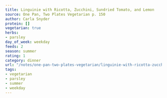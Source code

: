 ```yaml
---
title: Linguinie with Ricotta, Zucchini, Sundried Tomato, and Lemon
source: One Pan, Two Plates Vegetarian p. 150
author: Carla Snyder
protein: []
vegetarian: true
herbs:
- parsley
day_of_week: weekday
feeds: 2
season: summer
rating: 1
category: dinner
url: "/notes/one-pan-two-plates-vegetarian/linguinie-with-ricotta-zucchini-sundried-tomato-and-lemon.html"
tags:
- vegetarian
- parsley
- summer
- weekday
---
```



